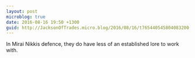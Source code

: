 ```yaml
---
layout: post
microblog: true
date: 2016-08-16 19:50 +1300
guid: http://JacksonOfTrades.micro.blog/2016/08/16/t765440545804083200.html
---
```

In Mirai Nikkis defence, they do have less of an established lore to work with.
